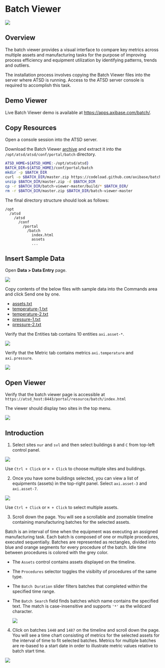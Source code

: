 # Batch Viewer

![](images/batch-timeline.png)

## Overview

The batch viewer provides a visual interface to compare key metrics across multiple assets and manufacturing tasks for the purpose of improving process efficiency and equipment utilization by identifying patterns, trends and outliers.

The installation process involves copying the Batch Viewer files into the server where ATSD is running. Access to the ATSD server console is required to accomplish this task.

## Demo Viewer

Live Batch Viewer demo is available at https://apps.axibase.com/batch/.

## Copy Resources

Open a console session into the ATSD server.

Download the Batch Viewer [archive](https://github.com/axibase/batch-viewer/archive/master.zip) and extract it into the `/opt/atsd/atsd/conf/portal/batch` directory.

```sh
ATSD_HOME=${ATSD_HOME:-/opt/atsd/atsd}
BATCH_DIR=${ATSD_HOME}/conf/portal/batch
mkdir -p $BATCH_DIR
curl -o $BATCH_DIR/master.zip https://codeload.github.com/axibase/batch-viewer/zip/master
unzip $BATCH_DIR/master.zip -d $BATCH_DIR
cp -r $BATCH_DIR/batch-viewer-master/build/* $BATCH_DIR/
rm -r $BATCH_DIR/master.zip $BATCH_DIR/batch-viewer-master
```

The final directory structure should look as follows:

```
/opt
  /atsd
    /atsd
      /conf
        /portal
          /batch
            index.html
            assets
            ...
```

## Insert Sample Data

Open **Data > Data Entry** page.

![](images/data-insert.png)

Copy contents of the below files with sample data into the Commands area and click Send one by one.

- [assets.txt](sample-data/assets.txt)
- [temperature-1.txt](sample-data/temperature-1.txt)
- [temperature-2.txt](sample-data/temperature-2.txt)
- [pressure-1.txt](sample-data/pressure-1.txt)
- [pressure-2.txt](sample-data/pressure-2.txt)

Verify that the Entities tab contains 10 entities `axi.asset-*`.

![](images/asset-entities.png)

Verify that the Metric tab contains metrics `axi.temperature` and `axi.pressure`.

![](images/axi-metrics.png)

## Open Viewer

Verify that the batch viewer page is accessible at `https://atsd_host:8443/portal/resource/batch/index.html`

The viewer should display two sites in the top menu.

![](images/first-run.png)

## Introduction

1. Select sites `nur` and `svl` and then select buildings `B` and `C` from top-left control panel.

  ![](images/site-select.png)

  Use `Ctrl + Click` or `⌘ + Click` to choose multiple sites and buildings.

2. Once you have some buildings selected, you can view a list of equipments (assets) in the top-right panel. Select `axi.asset-3` and `axi.asset-7`.

  ![](images/assets.png)

  Use `Ctrl + Click` or `⌘ + Click` to select multiple assets.

3. Scroll down the page. You will see a scrollable and zoomable timeline containing manufacturing batches for the selected assets. 

  Batch is an interval of time when the equipment was executing an assigned manufacturing task. Each batch is composed of one or multiple procedures, executed sequentially. Batches are represented as rectangles, divided into blue and orange segments for every procedure of the batch. Idle time between procedures is colored with the grey color.

* The `Assets` control contains assets displayed on the timeline. 

* The `Procedures` selector toggles the visibilty of procedures of the same type. 

* The `Batch Duration` slider filters batches that completed within the specified time range. 

* The `Batch Search` field finds batches which name contains the specified text. The match is case-insensitive and supports `'*'` as the wildcard character.

  ![](images/timeline-overview.png)

4. Click on batches `1440` and `1487` on the timeline and scroll down the page. You will see a time chart consisting of metrics for the selected assets for the interval of time to fit selected batches. Metrics for multiple batches are re-based to a start date in order to illustrate metric values relative to batch start time.

  ![](images/timechart.png)

